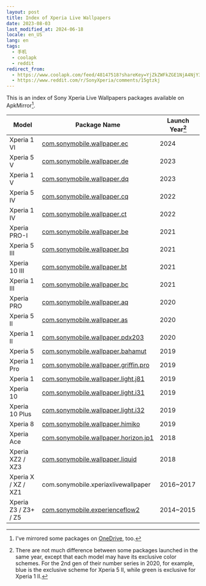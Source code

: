 ```yaml
---
layout: post
title: Index of Xperia Live Wallpapers
date: 2023-08-03
last_modified_at: 2024-06-18
locale: en_US
lang: en
tags:
  - 手机
  - coolapk
  - reddit
redirect_from:
  - https://www.coolapk.com/feed/48147518?shareKey=YjZkZWFkZGE1NjA4NjY3MTFiNjI
  - https://www.reddit.com/r/SonyXperia/comments/15gtzkj
---
```


This is an index of Sony Xperia Live Wallpapers packages available on ApkMirror[^1].

[^1]: I've mirrored some packages on [OneDrive](https://1drv.ms/f/s!As8fb6-4t65Kip0fs5v1yT_LuMN1tw?e=Ldwwl3), too.

| Model                | Package Name                                                                                                         | Launch Year[^2] |
| -------------------- | -------------------------------------------------------------------------------------------------------------------- | --------------- |
| Xperia 1 VI          | [com.sonymobile.wallpaper.ec](https://www.apkmirror.com/apk/sony-mobile-communications/xperia-wallpaper-20)          | 2024            |
| Xperia 5 V           | [com.sonymobile.wallpaper.de](https://www.apkmirror.com/apk/sony-mobile-communications/xperia-wallpaper-19)          | 2023            |
| Xperia 1 V           | [com.sonymobile.wallpaper.dq](https://www.apkmirror.com/apk/sony-mobile-communications/xperia-wallpaper-16)          | 2023            |
| Xperia 5 IV          | [com.sonymobile.wallpaper.cq](https://www.apkmirror.com/apk/sony-mobile-communications/xperia-wallpaper-18)          | 2022            |
| Xperia 1 IV          | [com.sonymobile.wallpaper.ct](https://www.apkmirror.com/apk/sony-mobile-communications/xperia-wallpaper-17)          | 2022            |
| Xperia PRO-I         | [com.sonymobile.wallpaper.be](https://www.apkmirror.com/apk/sony-mobile-communications/xperia-wallpaper-15)          | 2021            |
| Xperia 5 III         | [com.sonymobile.wallpaper.bq](https://www.apkmirror.com/apk/sony-mobile-communications/xperia-wallpaper-14)          | 2021            |
| Xperia 10 III        | [com.sonymobile.wallpaper.bt](https://www.apkmirror.com/apk/sony-mobile-communications/xperia-wallpaper-13)          | 2021            |
| Xperia 1 III         | [com.sonymobile.wallpaper.bc](https://www.apkmirror.com/apk/sony-mobile-communications/xperia-wallpaper-10)          | 2021            |
| Xperia PRO           | [com.sonymobile.wallpaper.aq](https://www.apkmirror.com/apk/sony-mobile-communications/xperia-wallpaper-7)           | 2020            |
| Xperia 5 II          | [com.sonymobile.wallpaper.as](https://www.apkmirror.com/apk/sony-mobile-communications/xperia-wallpaper-2)           | 2020            |
| Xperia 1 II          | [com.sonymobile.wallpaper.pdx203](https://www.apkmirror.com/apk/sony-mobile-communications/xperia-wallpaper-4)       | 2020            |
| Xperia 5             | [com.sonymobile.wallpaper.bahamut](https://www.apkmirror.com/apk/sony-mobile-communications/xperia-wallpaper-9)      | 2019            |
| Xperia 1 Pro         | [com.sonymobile.wallpaper.griffin.pro](https://www.apkmirror.com/apk/sony-mobile-communications/xperia-wallpaper-12) | 2019            |
| Xperia 1             | [com.sonymobile.wallpaper.light.j81](https://www.apkmirror.com/apk/sony-mobile-communications/xperia-wallpaper-6)    | 2019            |
| Xperia 10            | [com.sonymobile.wallpaper.light.i31](https://www.apkmirror.com/apk/sony-mobile-communications/xperia-wallpaper-5)    | 2019            |
| Xperia 10 Plus       | [com.sonymobile.wallpaper.light.i32](https://www.apkmirror.com/apk/sony-mobile-communications/xperia-wallpaper-3)    | 2019            |
| Xperia 8             | [com.sonymobile.wallpaper.himiko](https://www.apkmirror.com/apk/sony-mobile-communications/xperia-wallpaper-11)      | 2019            |
| Xperia Ace           | [com.sonymobile.wallpaper.horizon.jp1](https://www.apkmirror.com/apk/sony-mobile-communications/xperia-wallpaper-8)  | 2018            |
| Xperia XZ2 / XZ3     | [com.sonymobile.wallpaper.liquid](https://www.apkmirror.com/apk/sony-mobile-communications/xperia-wallpaper)         | 2018            |
| Xperia X / XZ / XZ1  | com.sonymobile.xperiaxlivewallpaper                                                                                  | 2016~2017       |
| Xperia Z3 / Z3+ / Z5 | [com.sonymobile.experienceflow2](https://www.apkmirror.com/apk/sony-mobile-communications/xperia-live-wallpaper)     | 2014~2015       |

[^2]: There are not much difference between some packages launched in the same year, except that each model may have its exclusive color schemes. For the 2nd gen of their number series in 2020, for example, blue is the exclusive scheme for Xperia 5 II, while green is exclusive for Xperia 1 II.